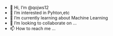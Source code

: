 - 👋 Hi, I’m @qojws12
- 👀 I’m interested in Pyhton,etc
- 🌱 I’m currently learning about Machine Learning
- 💞️ I’m looking to collaborate on ...
- 📫 How to reach me ...

<!---
qojws12/qojws12 is a ✨ special ✨ repository because its `README.md` (this file) appears on your GitHub profile.
You can click the Preview link to take a look at your changes.
--->
